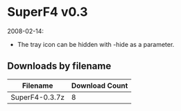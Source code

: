 # SuperF4 v0.3

2008-02-14:
- The tray icon can be hidden with -hide as a parameter.

## Downloads by filename

Filename       | Download Count
-------------- | --------------
SuperF4-0.3.7z |              8
